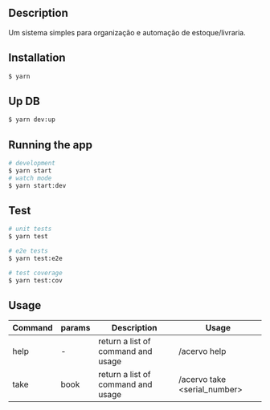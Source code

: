 ## Description

  Um sistema simples para organização e automação de estoque/livraria.

## Installation

```sh
$ yarn
```

## Up DB

```sh
$ yarn dev:up
```

## Running the app

```sh
# development
$ yarn start
# watch mode
$ yarn start:dev
```

## Test

```sh
# unit tests
$ yarn test

# e2e tests
$ yarn test:e2e

# test coverage
$ yarn test:cov
```

## Usage

| Command | params | Description | Usage |
|---------|---|---|---|
| help | - | return a list of command and usage | /acervo help |
| take | book | return a list of command and usage | /acervo take <serial_number> |
